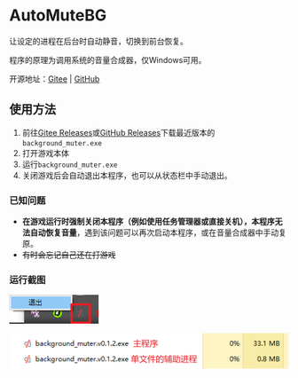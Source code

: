 # AutoMuteBG
让设定的进程在后台时自动静音，切换到前台恢复。

程序的原理为调用系统的音量合成器，仅Windows可用。

开源地址：[Gitee](https://gitee.com/lingkai5wu/AutoMuteBG) | [GitHub](https://github.com/lingkai5wu/AutoMuteBG)

## 使用方法

1. 前往[Gitee Releases](https://gitee.com/lingkai5wu/AutoMuteBG/releases/latest)或[GitHub Releases](https://github.com/lingkai5wu/AutoMuteBG/releases/latest)下载最近版本的`background_muter.exe`
2. 打开游戏本体
3. 运行`background_muter.exe`
4. 关闭游戏后会自动退出本程序，也可以从状态栏中手动退出。

### 已知问题

- **在游戏运行时强制关闭本程序（例如使用任务管理器或直接关机），本程序无法自动恢复音量**，遇到该问题可以再次启动本程序，或在音量合成器中手动复原。
- ~~有时会忘记自己还在打游戏~~

### 运行截图

![image-20230506110911354](README.assets/image-20230506110911354.png)

![image-20230506111158848](README.assets/image-20230506111158848.png)